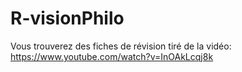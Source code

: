 # R-visionPhilo
Vous trouverez des fiches de révision tiré de la vidéo: https://www.youtube.com/watch?v=InOAkLcqj8k
